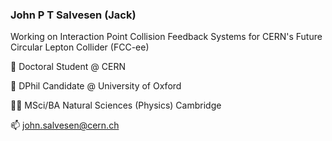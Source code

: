### John P T Salvesen (Jack)

Working on Interaction Point Collision Feedback Systems for CERN's Future Circular Lepton Collider (FCC-ee)

:telescope: Doctoral Student @ CERN

:telescope: DPhil Candidate @ University of Oxford

:student: MSci/BA Natural Sciences (Physics) Cambridge

📫 john.salvesen@cern.ch
